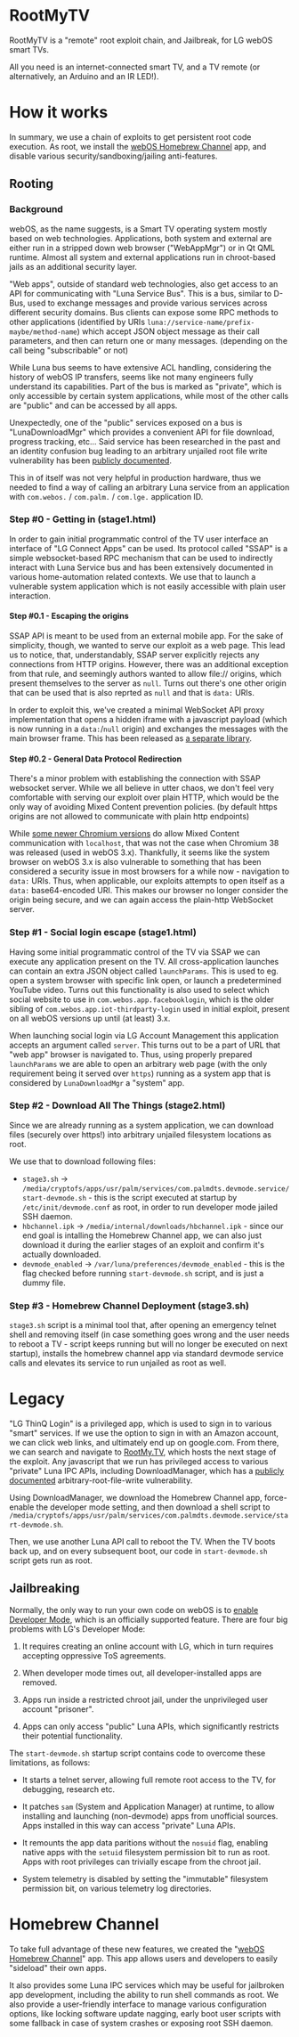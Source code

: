 # RootMyTV

RootMyTV is a "remote" root exploit chain, and Jailbreak, for LG webOS smart TVs.

All you need is an internet-connected smart TV, and a TV remote (or alternatively, an Arduino and an IR LED!).

# How it works

In summary, we use a chain of exploits to get persistent root code execution.
As root, we install the [webOS Homebrew Channel](https://github.com/webosbrew/webos-homebrew-channel) app, and disable various
security/sandboxing/jailing anti-features.

## Rooting

### Background

webOS, as the name suggests, is a Smart TV operating system mostly based on web
technologies. Applications, both system and external are either run in a
stripped down web browser ("WebAppMgr") or in Qt QML runtime. Almost all system
and external applications run in chroot-based jails as an additional security
layer.

"Web apps", outside of standard web technologies, also get access to an API for
communicating with "Luna Service Bus". This is a bus, similar to D-Bus, used to
exchange messages and provide various services across different security
domains. Bus clients can expose some RPC methods to other applications
(identified by URIs `luna://service-name/prefix-maybe/method-name`) which accept
JSON object message as their call parameters, and then can return one or many
messages. (depending on the call being "subscribable" or not)

While Luna bus seems to have extensive ACL handling, considering the history of
webOS IP transfers, seems like not many engineers fully understand its
capabilities. Part of the bus is marked as "private", which is only accessible
by certain system applications, while most of the other calls are "public" and
can be accessed by all apps.

Unexpectedly, one of the "public" services exposed on a bus is "LunaDownloadMgr"
which provides a convenient API for file download, progress tracking, etc...
Said service has been researched in the past and an identity confusion bug
leading to an arbitrary unjailed root file write vulnerability has been
[publicly documented](https://blog.recurity-labs.com/2021-02-03/webOS_Pt1.html).

This in of itself was not very helpful in production hardware, thus we needed to
find a way of calling an arbitrary Luna service from an application with
`com.webos.` / `com.palm.` / `com.lge.` application ID.

### Step #0 - Getting in (stage1.html)

In order to gain initial programmatic control of the TV user interface an
interface of "LG Connect Apps" can be used. Its protocol called "SSAP" is a
simple websocket-based RPC mechanism that can be used to indirectly interact
with Luna Service bus and has been extensively documented in various
home-automation related contexts.  We use that to launch a vulnerable system
application which is not easily accessible with plain user interaction.

#### Step #0.1 - Escaping the origins

SSAP API is meant to be used from an external mobile app. For the sake of
simplicity, though, we wanted to serve our exploit as a web page. This lead us
to notice, that, understandably, SSAP server explicitly rejects any connections
from HTTP origins. However, there was an additional exception from that rule,
and seemingly authors wanted to allow file:// origins, which present themselves
to the server as `null`. Turns out there's one other origin that can be used
that is also reprted as `null` and that is `data:` URIs.

In order to exploit this, we've created a minimal WebSocket API proxy
implementation that opens a hidden iframe with a javascript payload (which is
now running in a `data:`/`null` origin) and exchanges the messages with the main
browser frame. This has been released as [a separate
library](https://github.com/Informatic/webos-ssap-web).

#### Step #0.2 - General Data Protocol Redirection

There's a minor problem with establishing the connection with SSAP websocket
server. While we all believe in utter chaos, we don't feel very comfortable with
serving our exploit over plain HTTP, which would be the only way of avoiding
Mixed Content prevention policies. (by default https origins are not allowed to
communicate with plain http endpoints)

While [some newer Chromium versions](https://chromium.googlesource.com/chromium/src.git/+/130ee686fa00b617bfc001ceb3bb49782da2cb4e)
do allow Mixed Content communication with `localhost`, that was not the case
when Chromium 38 was released (used in webOS 3.x). Thankfully, it seems like the
system browser on webOS 3.x is also vulnerable to something that has been
considered a security issue in most browsers for a while now - navigation to
`data:` URIs. Thus, when applicable, our exploits attempts to open itself as a
`data:` base64-encoded URI. This makes our browser no longer consider the origin
being secure, and we can again access the plain-http WebSocket server.

### Step #1 - Social login escape (stage1.html)

Having some initial programmatic control of the TV via SSAP we can execute any
application present on the TV. All cross-application launches can contain an
extra JSON object called `launchParams`. This is used to eg. open a system
browser with specific link open, or launch a predetermined YouTube video. Turns
out this functionality is also used to select which social website to use in
`com.webos.app.facebooklogin`, which is the older sibling of
`com.webos.app.iot-thirdparty-login` used in initial exploit, present on all
webOS versions up until (at least) 3.x.

When launching social login via LG Account Management this application accepts
an argument called `server`. This turns out to be a part of URL that "web app"
browser is navigated to. Thus, using properly prepared `launchParams` we are
able to open an arbitrary web page (with the only requirement being it served
over `https`) running as a system app that is considered by `LunaDownloadMgr`
a "system" app.

### Step #2 - Download All The Things (stage2.html)

Since we are already running as a system application, we can download files
(securely over https!) into arbitrary unjailed filesystem locations as root.

We use that to download following files:

* `stage3.sh` →
  `/media/cryptofs/apps/usr/palm/services/com.palmdts.devmode.service/start-devmode.sh` -
  this is the script executed at startup by `/etc/init/devmode.conf` as root,
  in order to run developer mode jailed SSH daemon.
* `hbchannel.ipk` → `/media/internal/downloads/hbchannel.ipk` - since our end
  goal is intalling the Homebrew Channel app, we can also just download it
  during the earlier stages of an exploit and confirm it's actually downloaded.
* `devmode_enabled` → `/var/luna/preferences/devmode_enabled` - this is the flag
  checked before running `start-devmode.sh` script, and is just a dummy file.

### Step #3 - Homebrew Channel Deployment (stage3.sh)

`stage3.sh` script is a minimal tool that, after opening an emergency telnet
shell and removing itself (in case something goes wrong and the user needs to
reboot a TV - script keeps running but will no longer be executed on next
startup), installs the homebrew channel app via standard devmode service calls
and elevates its service to run unjailed as root as well.


# Legacy

"LG ThinQ Login" is a privileged app, which is used to sign in to various "smart" services.
If we use the option to sign in with an Amazon account, we can click web links, and
ultimately end up on google.com. From there, we can search and navigate to [RootMy.TV](https://rootmy.tv),
which hosts the next stage of the exploit. Any javascript that we run has privileged access
to various "private" Luna IPC APIs, including DownloadManager, which has a [publicly documented](https://blog.recurity-labs.com/2021-02-03/webOS_Pt1.html)
arbitrary-root-file-write vulnerability.

Using DownloadManager, we download the Homebrew Channel app, force-enable the developer mode setting, and then
download a shell script to `/media/cryptofs/apps/usr/palm/services/com.palmdts.devmode.service/start-devmode.sh`.

Then, we use another Luna API call to reboot the TV. When the TV boots back up, and on
every subsequent boot, our code in `start-devmode.sh` script gets run as root.

## Jailbreaking

Normally, the only way to run your own code on webOS is to [enable Developer Mode](https://webostv.developer.lge.com/develop/app-test),
which is an officially supported feature. There are four big problems with LG's
Developer Mode:

1. It requires creating an online account with LG, which in turn requires accepting oppressive ToS agreements.

2. When developer mode times out, all developer-installed apps are removed.

3. Apps run inside a restricted chroot jail, under the unprivileged user account "prisoner".

4. Apps can only access "public" Luna APIs, which significantly restricts their potential functionality.

The `start-devmode.sh` startup script contains code to overcome these limitations, as follows:

 - It starts a telnet server, allowing full remote root access to the TV, for debugging, research etc.

 - It patches `sam` (System and Application Manager) at runtime, to allow installing and launching (non-devmode) apps from unofficial sources. Apps installed in this way can access "private" Luna APIs.

 - It remounts the app data paritions without the `nosuid` flag, enabling native apps with the `setuid` filesystem permission bit to run as root. Apps with root privileges can trivially escape from the chroot jail.

 - System telemetry is disabled by setting the "immutable" filesystem permission bit, on various telemetry log directories.

# Homebrew Channel

To take full advantage of these new features, we created the "[webOS Homebrew Channel](https://github.com/DavidBuchanan314/webos-homebrew-channel)" app.
This app allows users and developers to easily "sideload" their own apps.

It also provides some Luna IPC services which may be useful for jailbroken app development, including
the ability to run shell commands as root. We also provide a user-friendly
interface to manage various configuration options, like locking software update
nagging, early boot user scripts with some fallback in case of system crashes
or exposing root SSH daemon.
